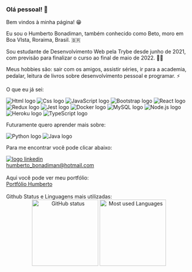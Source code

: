 ### Olá pessoal! 👋

Bem vindos à minha página! 😁

Eu sou o Humberto Bonadiman, também conhecido como Beto, moro em Boa VIsta, Roraima, Brasil. 🇧🇷

Sou estudante de Desenvolvimento Web pela Trybe desde junho de 2021, com previsão para finalizar o curso ao final de maio de 2022. 👨‍🎓

Meus hobbies são: sair com os amigos, assistir séries, ir para a academia, pedalar, leitura de livros sobre desenvolvimento pessoal e programar. ⚡

O que eu já sei:

<div>
  <img src="https://img.shields.io/badge/HTML5-E34F26?style=for-the-badge&logo=html5&logoColor=white" alt="Html logo" />
  <img src="https://img.shields.io/badge/CSS3-1572B6?style=for-the-badge&logo=css3&logoColor=white" alt="Css logo" />
  <img src="https://img.shields.io/badge/JavaScript-323330?style=for-the-badge&logo=javascript&logoColor=F7DF1E" alt="JavaScript logo" />
  <img src="https://img.shields.io/badge/Bootstrap-563D7C?style=for-the-badge&logo=bootstrap&logoColor=white" alt="Bootstrap logo" />
  <img src="https://img.shields.io/badge/React-20232A?style=for-the-badge&logo=react&logoColor=61DAFB" alt="React logo" />
  <img src="https://img.shields.io/badge/Redux-593D88?style=for-the-badge&logo=redux&logoColor=white" alt="Redux logo" />
  <img src="https://img.shields.io/badge/Jest-C21325?style=for-the-badge&logo=jest&logoColor=white" alt="Jest logo" />
  <img src="https://img.shields.io/badge/Docker-2CA5E0?style=for-the-badge&logo=docker&logoColor=white" alt="Docker logo" />
  <img src="https://img.shields.io/badge/MySQL-005C84?style=for-the-badge&logo=mysql&logoColor=white" alt="MySQL logo" />
  <img src="https://img.shields.io/badge/Node.js-339933?style=for-the-badge&logo=nodedotjs&logoColor=white" alt="Node.js logo" />
  <img src="https://img.shields.io/badge/Heroku-430098?style=for-the-badge&logo=heroku&logoColor=white" alt="Heroku logo" />
  <img src="https://img.shields.io/badge/TypeScript-007ACC?style=for-the-badge&logo=typescript&logoColor=white" alt="TypeScript logo" />
</div>

Futuramente quero aprender mais sobre:

<div>
  <img src="https://img.shields.io/badge/Python-FFD43B?style=for-the-badge&logo=python&logoColor=darkgreen" alt="Python logo" />
  <img src="https://img.shields.io/badge/Java-ED8B00?style=for-the-badge&logo=java&logoColor=white" alt="Java logo" />
</div>

Para me encontrar você pode clicar abaixo:

<div>
  <a href="https://www.linkedin.com/in/humberto-bonadiman" target="_blank"><img src="https://img.shields.io/badge/LinkedIn-0077B5?style=for-the-badge&logo=linkedin&logoColor=white" alt="logo linkedin" /></a>
  <br />
  <a href="mailto:humberto_bonadiman@hotmail.com" target="_blank">humberto_bonadiman@hotmail.com</a>
</div>
<br />
Aqui você pode ver meu portfólio:

<div>
  <a href="https://humberto-bonadiman.github.io/" target="_blank">Portfólio Humberto</a>
</div>
<br />
Github Status e Linguagens mais utilizadas:

<div align="center">
  <img height="180em" src="https://github-readme-stats.vercel.app/api?username=Humberto-Bonadiman" alt="GitHub status" />
  <img height="180em" src="https://github-readme-stats.vercel.app/api/top-langs/?username=Humberto-Bonadiman" alt="Most used Languages" />
 </div>
